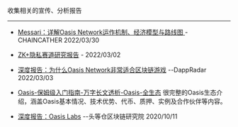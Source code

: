 收集相关的宣传、分析报告

------
- [Messari：详解Oasis Network运作机制、经济模型与路线图 ](https://www.chaincatcher.com/article/2072039) - CHAINCATHER 2022/03/30

- [ZK+隐私赛道研究报告](https://mirror.xyz/0x0F9C6A9d8f9729aB07b5b2B870Ce8122E76708b0/P2lFtXe4iMmXxQNbn5805A-oDmiovyZIPC5kSMPSW5E) - 2022/03/02

- [深度报告：为什么Oasis Network非常适合区块链游戏](https://dappradar.com/blog/why-oasis-network-is-perfect-for-blockchain-games) --DappRadar 2022/03/03 

- [Oasis-保姆级入门指南-万字长文透析-Oasis-全生态](
https://medium.com/@OasisNetworkCN/oasis-%E4%BF%9D%E5%A7%86%E7%BA%A7%E5%85%A5%E9%97%A8%E6%8C%87%E5%8D%97-%E4%B8%87%E5%AD%97%E9%95%BF%E6%96%87%E9%80%8F%E6%9E%90-oasis-%E5%85%A8%E7%94%9F%E6%80%81-63ae43fa10a2) 很完整的Oasis生态介绍，涵盖Oasis基本情况、技术优势、代币、质押、实例及合作伙伴等内容。

- [深度报告：Oasis Labs](https://mp.weixin.qq.com/s/X4PPDye5yc3Qad80O0suDg) --头等仓区块链研究院 2020/10/11
